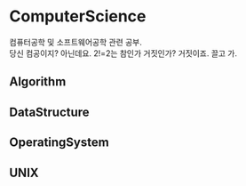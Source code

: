 # ComputerScience
컴퓨터공학 및 소프트웨어공학 관련 공부.    
당신 컴공이지? 아닌데요. 2!=2는 참인가 거짓인가? 거짓이죠. 끌고 가.    

## Algorithm

## DataStructure

## OperatingSystem

## UNIX